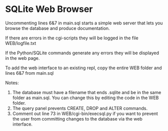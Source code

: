 # SQLite Web Browser
Uncommenting lines 6&7 in main.sql starts a simple web server that lets you browse the database and produce documentation.

If there are errors in the cgi-scripts they will be logged in the file WEB/logfile.txt

If the Python/SQLite commands generate any errors they will be displayed in the web page.

To add the web interface to an existing repl, copy the entire WEB folder and lines 6&7 from main.sql

Notes:
1) The database must have a filename that ends .sqlite and be in the same folder as main.sql. You can change this by editing the code in the WEB folder.
2) The query panel prevents CREATE, DROP and ALTER commands.
3) Comment out line 73 in WEB/cgi-bin/execsql.py if you want to prevent the user from committing changes to the database via the web interface. 

